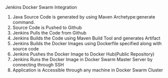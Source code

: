 Jenkins Docker Swarm Integration
1. Java Source Code is generated by using Maven Archetype:generate command.
2. Source Code is Pushed to Github
3. Jenkins Pulls the Code from Github
4. Jenkins Builds the Code using Maven Build Tool and generates Artifact
5. Jenkins Builds the Docker Images using Dockerfile specified along with source code
6. Jenkins Pushes the Docker Image to Docker Hub(Public Repository)
7. Jenkins Runs the Docker Image in Docker Swarm Master Server by connecting through SSH
8. Application is Accessible through any machine in Docker Swarm Cluster
